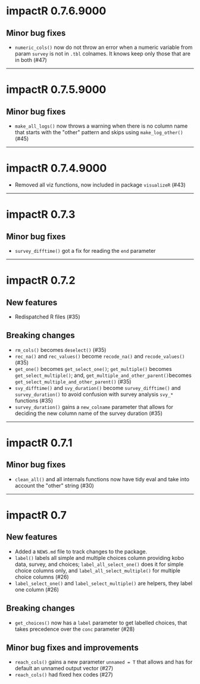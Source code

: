 # impactR 0.7.6.9000

## Minor bug fixes

* `numeric_cols()` now do not throw an error when a numeric variable from param `survey` is not in `.tbl` colnames. It knows keep only those that are in both (#47)

--- 

# impactR 0.7.5.9000

## Minor bug fixes

* `make_all_logs()` now throws a warning when there is no column name that starts with the "other" pattern and skips using `make_log_other()` (#45)

--- 

# impactR 0.7.4.9000

* Removed all viz functions, now included in package `visualizeR` (#43)

--- 

# impactR 0.7.3

## Minor bug fixes

* `survey_difftime()` got a fix for reading the `end` parameter

--- 

# impactR 0.7.2 

## New features

* Redispatched R files (#35)

## Breaking changes

* `rm_cols()` becomes `deselect()` (#35)
* `rec_na()` and `rec_values()` become `recode_na()` and `recode_values()` (#35)
* `get_one()` becomes `get_select_one()`; `get_multiple()` becomes `get_select_multiple()`; and, `get_multiple_and_other_parent()`becomes `get_select_multiple_and_other_parent()` (#35)
* `svy_difftime()` and `svy_duration()` become `survey_difftime()` and `survey_duration()` to avoid confusion with survey analysis `svy_*` functions (#35)
* `survey_duration()` gains a `new_colname` parameter that allows for deciding the new column name of the survey duration (#35)

---

# impactR 0.7.1

## Minor bug fixes

* `clean_all()` and all internals functions now have tidy eval and take into account the "other" string (#30)

---

# impactR 0.7

## New features

* Added a `NEWS.md` file to track changes to the package.
* `label()` labels all simple and multiple choices column providing kobo data, survey, and choices; `label_all_select_one()` does it for simple choice columns only, and `label_all_select_multiple()` for multiple choice columns (#26)
* `label_select_one()` and `label_select_multiple()` are helpers, they label one column (#26)

## Breaking changes

* `get_choices()` now has a `label` parameter to get labelled choices, that takes precedence over the `conc` parameter (#28)


## Minor bug fixes and improvements

* `reach_cols()` gains a new parameter `unnamed = T` that allows and has for default an unnamed output vector (#27)
* `reach_cols()` had fixed hex codes (#27)


